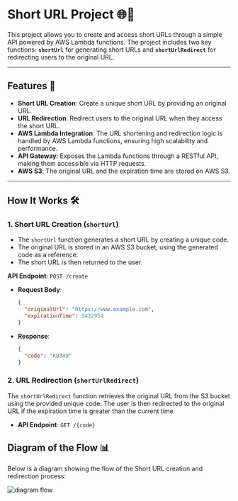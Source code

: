 # **Short URL Project** 🌐🔗

This project allows you to create and access short URLs through a simple API powered by AWS Lambda functions. The project includes two key functions: **`shortUrl`** for generating short URLs and **`shortUrlRedirect`** for redirecting users to the original URL.

---

## **Features** 🚀

- **Short URL Creation**: Create a unique short URL by providing an original URL.
- **URL Redirection**: Redirect users to the original URL when they access the short URL.
- **AWS Lambda Integration**: The URL shortening and redirection logic is handled by AWS Lambda functions, ensuring high scalability and performance.
- **API Gateway**: Exposes the Lambda functions through a RESTful API, making them accessible via HTTP requests.
- **AWS S3**: The original URL and the expiration time are stored on AWS S3.
---

## **How It Works** 🛠️

### **1. Short URL Creation (`shortUrl`)**
- The `shortUrl` function generates a short URL by creating a unique code.
- The original URL is stored in an AWS S3 bucket, using the generated code as a reference.
- The short URL is then returned to the user.

**API Endpoint**: `POST /create`
- **Request Body**:
  ```json
  {
    "originalUrl": "https://www.example.com",
    "expirationTime": 3432954
  }
   ```
- **Response**:
  ```json
  {
    "code": "KD349" 
  }
   ```

### **2. URL Redirection (`shortUrlRedirect`)** 

The `shortUrlRedirect` function retrieves the original URL from the S3 bucket using the provided unique code. The user is then redirected to the original URL if the expiration time is greater than the current time.

- **API Endpoint**: `GET /{code}`
  
## **Diagram of the Flow** 📊

Below is a diagram showing the flow of the Short URL creation and redirection process:

![diagram flow](./shortUrlDiagram.png)
